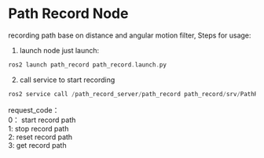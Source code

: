 # Path Record Node

recording path base on distance and angular motion filter, Steps for usage:

1. launch node just launch:

```asm
ros2 launch path_record path_record.launch.py
```

2. call service to start recording

```asm
ros2 service call /path_record_server/path_record path_record/srv/PathRecord "{ request_code: 0 }"
```

request_code：   
0： start record path  
1: stop record path  
2: reset record path  
3: get record path   